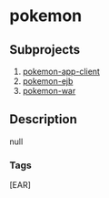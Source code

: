 # pokemon

## Subprojects 
1. [pokemon-app-client](https://github.com/shroysha/pokemon-app-client)
1. [pokemon-ejb](https://github.com/shroysha/pokemon-ejb)
1. [pokemon-war](https://github.com/shroysha/pokemon-war)

## Description
null

### Tags
[EAR]
